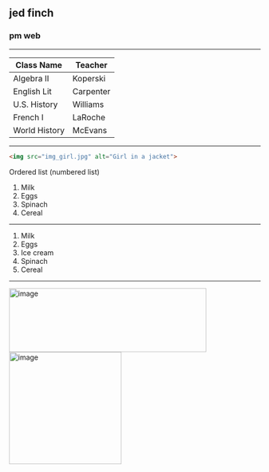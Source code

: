 ## jed finch
### pm web

---

| Class Name       | Teacher             |
|------------------|---------------------|
| Algebra II       | Koperski            |
| English Lit      | Carpenter           |
| U.S. History     | Williams            |
| French I         | LaRoche             |
| World History    | McEvans             |

---

```html
<img src="img_girl.jpg" alt="Girl in a jacket">

```

Ordered list (numbered list)

1. Milk
2. Eggs
3. Spinach
4. Cereal

---

1. Milk
1. Eggs
1. Ice cream
1. Spinach
1. Cereal
---

<img width="395" height="128" alt="image" src="https://github.com/user-attachments/assets/4334f16e-5112-4c63-8711-165816a59b5f" />

<img width="225" height="225" alt="image" src="https://github.com/user-attachments/assets/74c68b04-de11-4964-a200-8c852bb752e6" />



   
